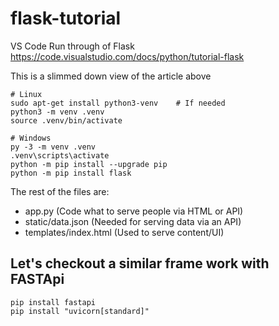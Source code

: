 # flask-tutorial
VS Code Run through of Flask https://code.visualstudio.com/docs/python/tutorial-flask

This is a slimmed down view of the article above

```
# Linux
sudo apt-get install python3-venv    # If needed
python3 -m venv .venv
source .venv/bin/activate

# Windows
py -3 -m venv .venv
.venv\scripts\activate
python -m pip install --upgrade pip
python -m pip install flask
```

The rest of the files are:
- app.py (Code what to serve people via HTML or API)
- static/data.json (Needed for serving data via an API)
- templates/index.html (Used to serve content/UI)

## Let's checkout a similar frame work with FASTApi

```
pip install fastapi
pip install "uvicorn[standard]"
```

